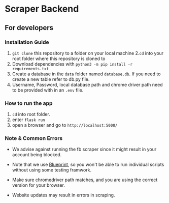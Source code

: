 # Scraper Backend
## For developers
### Installation Guide
1. `git clone` this repository to a folder on your local machine
2.`cd` into your root folder where this repository is cloned to 
3. Download dependencies with `python3 -m pip install -r requirements.txt`
4. Create a database in the `data` folder named `database.db`. If you need to create a new table refer to db.py file.
5. Username, Password, local database path and chrome driver path need to be provided with in an `.env` file.
### How to run the app
1. `cd` into root folder.
2. enter `flask run` 
3. open a browser and go to `http://localhost:5000/`

### Note & Common Errors
- We advise against running the fb scraper since it might result in your account being blocked.

- Note that we use [Blueprint](https://flask.palletsprojects.com/en/2.2.x/blueprints/), so you won't be able to run individual scripts without using some testing framwork.

- Make sure chromedriver path matches, and you are using the correct version for your browser.

- Website updates may result in errors in scraping. 
